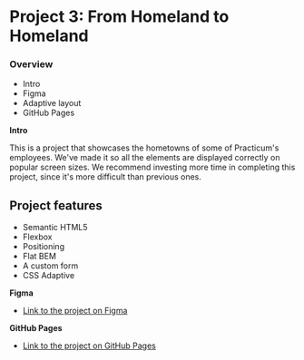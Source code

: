 # Project 3: From Homeland to Homeland
### Overview  
* Intro  
* Figma  
* Adaptive layout
* GitHub Pages
  
**Intro**    
  
This is a project that showcases the hometowns of some of Practicum's employees. We've made it so all the elements are displayed correctly on popular screen sizes. We recommend investing more time in completing this project, since it's more difficult than previous ones.  
  
## Project features

- Semantic HTML5
- Flexbox
- Positioning
- Flat BEM
- A custom form
- CSS Adaptive

**Figma**  
  
* [Link to the project on Figma](https://www.figma.com/file/1zCYcflj6BJx5VqOvXU9nb/Sprint-3-From-Homeland-to-Homeland-desktop-mobile?node-id=0%3A1)  
  
**GitHub Pages**  
  
* [Link to the project on GitHub Pages](https://amitay96.github.io/web_project_3/)  
  
